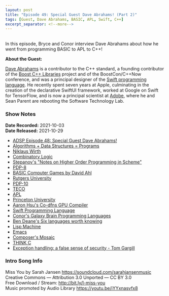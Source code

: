 ```yaml
---
layout: post
title: "Episode 49: Special Guest Dave Abrahams! (Part 2)"
tags: [Guest, Dave Abrahams, BASIC, APL, Swift, C++]
excerpt_separator: <!--more-->
---
```


<div id="buzzsprout-player-9455441"></div><script src="https://www.buzzsprout.com/1501960/9455441-episode-49-special-guest-dave-abrahams-part-2.js?container_id=buzzsprout-player-9455441&player=small" type="text/javascript" charset="utf-8"></script>

<br>In this episode, Bryce and Conor interview Dave Abrahams about how he went from programming BASIC to APL to C++!

<!--more-->

**About the Guest:**

[Dave Abrahams](https://twitter.com/DaveAbrahams) is a contributor to the C++ standard, a founding contributor of the [Boost C++ Libraries](https://www.boost.org/) project and of the BoostCon/C++Now conference, and was a principal designer of the [Swift programming language](https://swift.org/). He recently spent seven years at Apple, culminating in the creation of the declarative SwiftUI framework, worked at Google on Swift for TensorFlow, and is now a principal scientist at [Adobe](https://www.adobe.com/), where he and Sean Parent are rebooting the Software Technology Lab.

### Show Notes

**Date Recorded:** 2021-10-03 <br>
**Date Released:** 2021-10-29

* [ADSP Episode 48: Special Guest Dave Abrahams!](https://adspthepodcast.com/2021/10/22/Episode-48.html)
* [Algorithms + Data Structures = Programs](https://en.wikipedia.org/wiki/Algorithms_%2B_Data_Structures_%3D_Programs)
* [Niklaus Wirth](https://en.wikipedia.org/wiki/Niklaus_Wirth)
* [Combinatory Logic](https://en.wikipedia.org/wiki/Combinatory_logic)
* [Stepanov's "Notes on Higher Order Programming in Scheme"](http://stepanovpapers.com/schemenotes/notes.pdf)
* [PDP-8](https://en.wikipedia.org/wiki/PDP-8)
* [BASIC Computer Games by David Ahl](https://en.wikipedia.org/wiki/BASIC_Computer_Games)
* [Rutgers University](https://www.rutgers.edu/)
* [PDP-10](https://en.wikipedia.org/wiki/PDP-10)
* [TECO](https://en.wikipedia.org/wiki/TECO_(text_editor))
* [APL](https://en.wikipedia.org/wiki/APL_(programming_language))
* [Princeton University](https://www.princeton.edu/)
* [Aaron Hsu's Co-dfns GPU Compiler](https://github.com/Co-dfns/Co-dfns)
* [Swift Programming Language](https://swift.org/)
* [Conor's Galaxy Brain Programming Languages](https://codereport.github.io/Galaxy-Brain-Languages/)
* [Ben Deane's Six languages worth knowing](http://www.elbeno.com/blog/?p=420)
* [Lisp Machine](https://en.wikipedia.org/wiki/Lisp_machine)
* [Emacs](https://en.wikipedia.org/wiki/Emacs)
* [Composer's Mosaic](https://www.thefreelibrary.com/Composer%27s+Mosaic.-a053519916)
* [THINK C](https://en.wikipedia.org/wiki/THINK_C)
* [Exception handling: a false sense of security - Tom Gargill](https://dl.acm.org/doi/abs/10.5555/260627.260739)

### Intro Song Info

Miss You by Sarah Jansen https://soundcloud.com/sarahjansenmusic<br>
Creative Commons — Attribution 3.0 Unported — CC BY 3.0<br>
Free Download / Stream: http://bit.ly/l-miss-you<br>
Music promoted by Audio Library https://youtu.be/iYYxnasvfx8<br>
